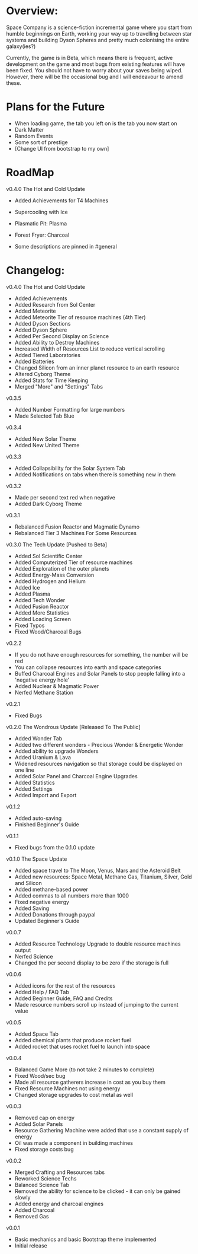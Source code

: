 # Overview:
Space Company is a science-fiction incremental game where you start from humble beginnings on Earth, working your way up to travelling between star systems and building Dyson Spheres and pretty much colonising the entire galaxy(ies?)

Currently, the game is in Beta, which means there is frequent, active development on the game and most bugs from existing features will have been fixed. You should not have to worry about your saves being wiped. However, there will be the occasional bug and I will endeavour to amend these.

# Plans for the Future
- When loading game, the tab you left on is the tab you now start on
- Dark Matter
- Random Events
- Some sort of prestige
- [Change UI from bootstrap to my own]

# RoadMap

v0.4.0 The Hot and Cold Update
- Added Achievements for T4 Machines
- Supercooling with Ice

- Plasmatic Pit: Plasma
- Forest Fryer: Charcoal

- Some descriptions are pinned in #general

# Changelog:

v0.4.0 The Hot and Cold Update
- Added Achievements
- Added Research from Sol Center
- Added Meteorite
- Added Meteorite Tier of resource machines (4th Tier)
- Added Dyson Sections
- Added Dyson Sphere
- Added Per Second Display on Science
- Added Ability to Destroy Machines
- Increased Width of Resources List to reduce vertical scrolling
- Added Tiered Laboratories
- Added Batteries
- Changed Silicon from an inner planet resource to an earth resource
- Altered Cyborg Theme
- Added Stats for Time Keeping
- Merged "More" and "Settings" Tabs

v0.3.5
- Added Number Formatting for large numbers
- Made Selected Tab Blue

v0.3.4
- Added New Solar Theme
- Added New United Theme

v0.3.3
- Added Collapsibility for the Solar System Tab
- Added Notifications on tabs when there is something new in them

v0.3.2
- Made per second text red when negative
- Added Dark Cyborg Theme

v0.3.1
- Rebalanced Fusion Reactor and Magmatic Dynamo
- Rebalanced Tier 3 Machines For Some Resources

v0.3.0 The Tech Update [Pushed to Beta]
- Added Sol Scientific Center
- Added Computerized Tier of resource machines
- Added Exploration of the outer planets
- Added Energy-Mass Conversion
- Added Hydrogen and Helium
- Added Ice
- Added Plasma
- Added Tech Wonder
- Added Fusion Reactor
- Added More Statistics
- Added Loading Screen
- Fixed Typos
- Fixed Wood/Charcoal Bugs

v0.2.2
- If you do not have enough resources for something, the number will be red
- You can collapse resources into earth and space categories
- Buffed Charcoal Engines and Solar Panels to stop people falling into a 'negative energy hole'
- Added Nuclear & Magmatic Power
- Nerfed Methane Station

v0.2.1
- Fixed Bugs

v0.2.0 The Wondrous Update [Released To The Public]
- Added Wonder Tab
- Added two different wonders - Precious Wonder & Energetic Wonder
- Added ability to upgrade Wonders
- Added Uranium & Lava
- Widened resources navigation so that storage could be displayed on one line
- Added Solar Panel and Charcoal Engine Upgrades
- Added Statistics
- Added Settings
- Added Import and Export

v0.1.2
- Added auto-saving
- Finished Beginner's Guide

v0.1.1
- Fixed bugs from the 0.1.0 update

v0.1.0 The Space Update
- Added space travel to The Moon, Venus, Mars and the Asteroid Belt
- Added new resources: Space Metal, Methane Gas, Titanium, Silver, Gold and Silicon
- Added methane-based power
- Added commas to all numbers more than 1000
- Fixed negative energy
- Added Saving
- Added Donations through paypal
- Updated Beginner's Guide

v0.0.7
- Added Resource Technology Upgrade to double resource machines output
- Nerfed Science
- Changed the per second display to be zero if the storage is full

v0.0.6
- Added icons for the rest of the resources
- Added Help / FAQ Tab
- Added Beginner Guide, FAQ and Credits
- Made resource numbers scroll up instead of jumping to the current value

v0.0.5
- Added Space Tab
- Added chemical plants that produce rocket fuel
- Added rocket that uses rocket fuel to launch into space

v0.0.4 
- Balanced Game More (to not take 2 minutes to complete)
- Fixed Wood/sec bug
- Made all resource gatherers increase in cost as you buy them
- Fixed Resource Machines not using energy
- Changed storage upgrades to cost metal as well

v0.0.3
- Removed cap on energy
- Added Solar Panels
- Resource Gathering Machine were added that use a constant supply of energy
- Oil was made a component in building machines
- Fixed storage costs bug

v0.0.2
- Merged Crafting and Resources tabs
- Reworked Science Techs
- Balanced Science Tab
- Removed the ability for science to be clicked - it can only be gained slowly
- Added energy and charcoal engines
- Added Charcoal
- Removed Gas

v0.0.1
- Basic mechanics and basic Bootstrap theme implemented
- Initial release